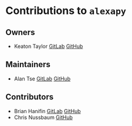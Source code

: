 # Contributions to `alexapy`

## Owners

-   Keaton Taylor [GitLab](https://gitlab.com/keatontaylor) [GitHub](https://github.com/keatontaylor)

## Maintainers

-   Alan Tse [GitLab](https://gitlab.com/alandtse) [GitHub](https://github.com/alandtse)

## Contributors

-   Brian Hanifin [GitLab](https://gitlab.com/brianhanifin) [GitHub](https://github.com/brianhanifin)
-   Chris Nussbaum [GitHub](https://github.com/nuttytree)
